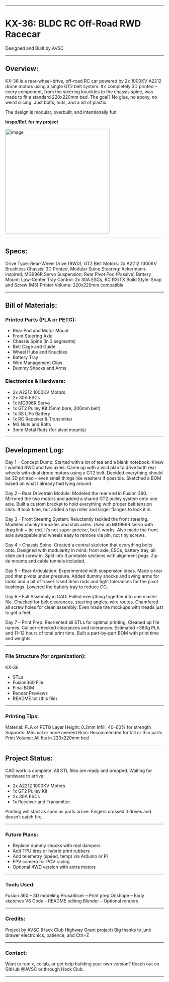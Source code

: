
---

# KX-36: BLDC RC Off-Road RWD Racecar
Designed and Built by AVSC

---

## Overview:

KX-36 is a rear-wheel-drive, off-road RC car powered by 2x 1000KV A2212 drone motors using a single GT2 belt system. It’s completely 3D printed – every component, from the steering knuckles to the chassis spine, was made to fit a standard 220x220mm bed. The goal? No glue, no epoxy, no weird slicing. Just bolts, nuts, and a lot of plastic.

The design is modular, overbuilt, and intentionally fun.

**Inspo/Ref. for my project**

<img width="332" alt="image" src="https://github.com/user-attachments/assets/0431e8d6-eb49-4d44-b7cb-2c4b8c5e1d01" />



---

## Specs:

Drive Type: Rear-Wheel Drive (RWD), GT2 Belt
Motors: 2x A2212 1000KV Brushless
Chassis: 3D Printed, Modular Spine
Steering: Ackermann-inspired, MG996R Servo
Suspension: Rear Pivot Pod (Passive)
Battery Mount: Low-Center Tray
Control: 2x 30A ESCs, RC RX/TX
Build Style: Snap and Screw (M3)
Printer Volume: 220x220mm compatible

---

## Bill of Materials:

### Printed Parts (PLA or PETG):

* Rear Pod and Motor Mount
* Front Steering Axle
* Chassis Spine (in 3 segments)
* Belt Cage and Guide
* Wheel Hubs and Knuckles
* Battery Tray
* Wire Management Clips
* Dummy Shocks and Arms

### Electronics & Hardware:

* 2x A2212 1000KV Motors
* 2x 30A ESCs
* 1x MG996R Servo
* 1x GT2 Pulley Kit (5mm bore, 200mm belt)
* 1x 3S LiPo Battery
* 1x RC Receiver & Transmitter
* M3 Nuts and Bolts
* 3mm Metal Rods (for pivot mounts)

---

## Development Log:

Day 1 – Concept Dump:
Started with a lot of tea and a blank notebook. Knew I wanted RWD and two axles. Came up with a wild plan to drive both rear wheels with dual drone motors using a GT2 belt. Decided everything should be 3D printed – even small things like washers if possible. Sketched a BOM based on what I already had lying around.

Day 2 – Rear Drivetrain Module:
Modeled the rear end in Fusion 360. Mirrored the two motors and added a shared GT2 pulley system onto one axle. Built a custom bracket to hold everything with proper belt tension slots. It took time, but added a top roller and larger flanges to lock it in.

Day 3 – Front Steering System:
Reluctantly tackled the front steering. Modeled chunky knuckles and stub axles. Used an MG996R servo with drag link + tie rod. It’s not super precise, but it works. Also made the front axle swappable and wheels easy to remove via pin, not tiny screws.

Day 4 – Chassis Spine:
Created a central skeleton that everything bolts onto. Designed with modularity in mind: front axle, ESCs, battery tray, all slide and screw in. Split into 3 printable sections with alignment pegs. Zip tie mounts and cable tunnels included.

Day 5 – Rear Articulation:
Experimented with suspension ideas. Made a rear pod that pivots under pressure. Added dummy shocks and swing arms for looks and a bit of travel. Used 3mm rods and tight tolerances for the pivot bushings. Lowered the battery tray to reduce CG.

Day 6 – Full Assembly in CAD:
Pulled everything together into one master file. Checked for belt clearances, steering angles, wire routes. Chamfered all screw holes for clean assembly. Even made tire mockups with treads just to get a feel.

Day 7 – Print Prep:
Reoriented all STLs for optimal printing. Cleaned up file names. Caliper-checked clearances and tolerances. Estimated \~380g PLA and 11–12 hours of total print time. Built a part-by-part BOM with print time and weights.

---

### File Structure (for organization):

KX-36

* STLs
* Fusion360 File
* Final BOM
* Render Previews
* README.txt (this file)

---

### Printing Tips:

Material: PLA or PETG
Layer Height: 0.2mm
Infill: 40–60% for strength
Supports: Minimal or none needed
Brim: Recommended for tall or thin parts
Print Volume: All fits in 220x220mm bed

---

## Project Status:

CAD work is complete. All STL files are ready and prepped.
Waiting for hardware to arrive:

* 2x A2212 1000KV Motors
* 1x GT2 Pulley Kit
* 2x 30A ESCs
* 1x Receiver and Transmitter

Printing will start as soon as parts arrive. Fingers crossed it drives and doesn’t catch fire.

---

### Future Plans:

* Replace dummy shocks with real dampers
* Add TPU tires or hybrid print rubbers
* Add telemetry (speed, temp) via Arduino or Pi
* FPV camera for POV racing
* Optional 4WD version with extra motors

---

### Tools Used:

Fusion 360 – 3D modeling
PrusaSlicer – Print prep
Onshape – Early sketches
VS Code – README editing
Blender – Optional renders

---

### Credits:

Project by AVSC (Hack Club Highway Grant project)
Big thanks to junk drawer electronics, patience, and Ctrl+Z

---

### Contact:

Want to remix, collab, or get help building your own version?
Reach out on GitHub @AVSC or through Hack Club.

---

